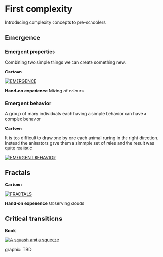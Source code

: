 # First complexity

Introducing complexity concepts to pre-schoolers

## Emergence

### Emergent properties

Combining two simple things we can create something new.

**Cartoon**

[![EMERGENCE](https://img.youtube.com/vi/Yyah49_Oz78/0.jpg)](https://www.youtube.com/watch?v=Yyah49_Oz78)

**Hand-on experience**
Mixing of colours

### Emergent behavior

A group of many individuals each having a simple behavior can have a complex behavior

**Cartoon**

It is too difficult to draw one by one each animal runing in the right direction. Instead the animators gave them a simmple set of rules and the result was quite realistic

[![EMERGENT BEHAVIOR](https://img.youtube.com/vi/NofrY8eB3u4/0.jpg)](https://www.youtube.com/watch?v=NofrY8eB3u4)


## Fractals

**Cartoon**

[![FRACTALS](https://img.youtube.com/vi/moSFlvxnbgk/0.jpg)](https://www.youtube.com/watch?v=moSFlvxnbgk&?&t=150)

**Hand-on experience**
Observing clouds

## Critical transitions

**Book**

[![A squash and a squeeze](https://img.youtube.com/vi/0xFTGakzEIA/0.jpg)](https://www.youtube.com/watch?v=0xFTGakzEIA)

graphic: TBD
